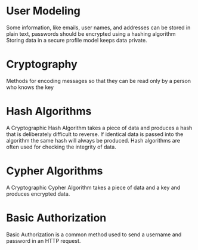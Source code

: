 # User Modeling
Some information, like emails, user names, and addresses can be stored in plain text, 
passwords should be encrypted using a hashing algorithm 
Storing data in a secure profile model keeps data private.

# Cryptography
Methods for encoding messages so that they can be read only by a person who knows the key

# Hash Algorithms
A Cryptographic Hash Algorithm takes a piece of data and produces a hash that is deliberately difficult to reverse. 
If identical data is passed into the algorithm the same hash will always be produced. Hash algorithms are often used for 
checking the integrity of data.

# Cypher Algorithms
A Cryptographic Cypher Algorithm takes a piece of data and a key and produces encrypted data. 

# Basic Authorization
Basic Authorization is a common method used to send a username and password in an HTTP request. 
